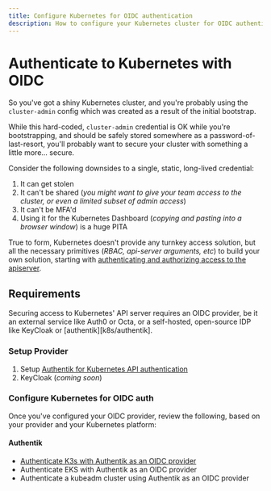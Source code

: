 ```yaml
---
title: Configure Kubernetes for OIDC authentication
description: How to configure your Kubernetes cluster for OIDC authentication, so that you can provide RBAC-protected access to multiple users
---
```

# Authenticate to Kubernetes with OIDC

So you've got a shiny Kubernetes cluster, and you're probably using the `cluster-admin` config which was created as a result of the initial bootstrap.

While this hard-coded, `cluster-admin` credential is OK while you're bootstrapping, and should be safely stored somewhere as a password-of-last-resort, you'll probably want to secure your cluster with something a little more... secure.

Consider the following downsides to a single, static, long-lived credential:

1. It can get stolen
2. It can't be shared (*you might want to give your team access to the cluster, or even a limited subset of admin access*)
3. It can't be MFA'd
4. Using it for the Kubernetes Dashboard (*copying and pasting into a browser window*) is a huge PITA

True to form, Kubernetes doesn't provide any turnkey access solution, but all the necessary primitives (*RBAC, api-server arguments, etc*) to build your own solution, starting with [authenticating and authorizing access to the apiserver](https://kubernetes.io/docs/reference/access-authn-authz/authentication/#configuring-the-api-server).

## Requirements

Securing access to Kubernetes' API server requires an OIDC provider, be it an external service like Auth0 or Octa, or a self-hosted, open-source IDP like KeyCloak or [authentik][k8s/authentik].

### Setup Provider

1. Setup [Authentik for Kubernetes API authentication](/kubernetes/authentication/authentik/)
2. KeyCloak (*coming soon*)

### Configure Kubernetes for OIDC auth

Once you've configured your OIDC provider, review the following, based on your provider and your Kubernetes platform:

#### Authentik

* [Authenticate K3s with Authentik as an OIDC provider](/kubernetes/oidc-authentication/k3s-authentik/)
* Authenticate EKS with Authentik as an OIDC provider
* Authenticate a kubeadm cluster using Authentik as an OIDC provider